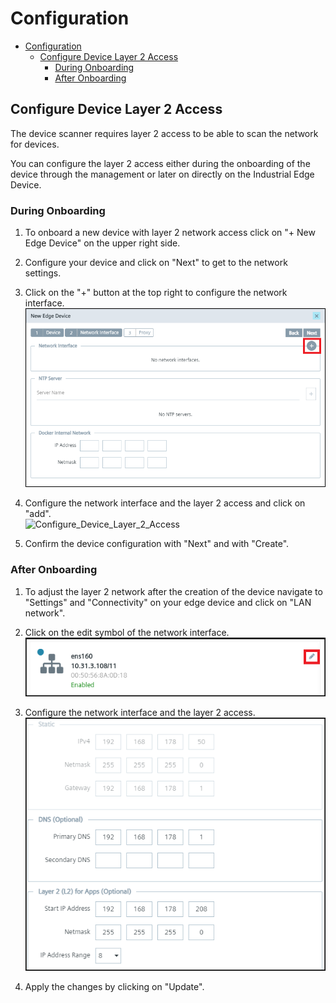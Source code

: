 # Configuration
- [Configuration](#configuration)
  - [Configure Device Layer 2 Access](#configure-device-layer-2-access)
    - [During Onboarding](#during-onboarding)
    - [After Onboarding](#after-onboarding)

## Configure Device Layer 2 Access
The device scanner requires layer 2 access to be able to scan the network for devices.

You can configure the layer 2 access either during the onboarding of the device through the management or later on directly on the Industrial Edge Device.

### During Onboarding
1. To onboard a new device with layer 2 network access click on "+ New Edge Device" on the upper right side.

2. Configure your device and click on "Next" to get to the network settings.

3. Click on the "+" button at the top right to configure the network interface.   
![Configure_Device_New](graphics/Configure_Device_New.PNG)

4. Configure the network interface and the layer 2 access and click on "add".   
![Configure_Device_Layer_2_Access](graphics/Configure_Device_Layer_2_Access_example.PNG)

4. Confirm the device configuration with "Next" and with "Create".

### After Onboarding
1. To adjust the layer 2 network after the creation of the device navigate to "Settings" and "Connectivity" on your edge device and click on "LAN network".

2. Click on the edit symbol of the network interface.      
![Configure_Onboarded_Device_1](graphics/configure_onboarded_device_1.png)

3. Configure the network interface and the layer 2 access.   
![Configure_Onboarded_Device_2](graphics/configure_onboarded_device_2.PNG)

3. Apply the changes by clicking on "Update".